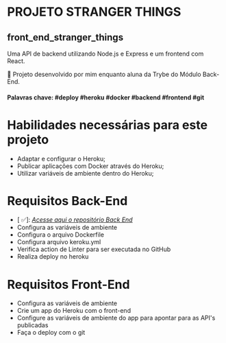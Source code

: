 # PROJETO STRANGER THINGS
## front_end_stranger_things
Uma API de backend utilizando Node.js e Express e um frontend com React.

:rocket: Projeto desenvolvido por mim enquanto aluna da Trybe do Módulo Back-End.
#### Palavras chave: #deploy #heroku #docker #backend #frontend #git

# Habilidades necessárias para este projeto
- Adaptar e configurar o Heroku;
- Publicar aplicações com Docker através do Heroku;
- Utilizar variáveis de ambiente dentro do Heroku;

# Requisitos Back-End
- [  :white_check_mark:]: _[Acesse aqui o repositório Back End](https://github)_
- Configura as variáveis de ambiente
- Configura o arquivo Dockerfile
- Configura arquivo keroku.yml
- Verifica action de Linter para ser executada no GitHub
- Realiza deploy no heroku

# Requisitos Front-End
- Configura as variáveis de ambiente
- Crie um app do Heroku com o front-end
- Configure as variáveis de ambiente do app para apontar para as API's publicadas
- Faça o deploy com o git
